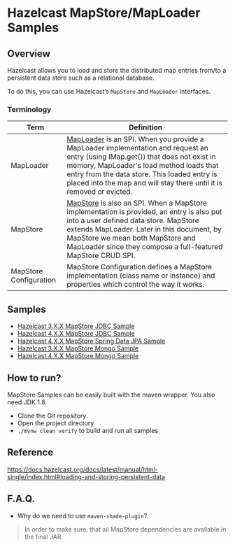 # Hazelcast MapStore/MapLoader Samples

## Overview

Hazelcast allows you to load and store the distributed map entries from/to a persistent data store such as a
relational database.

To do this, you can use Hazelcast’s `MapStore` and `MapLoader` interfaces.

### Terminology

| Term  | Definition |
| ------------- | ------------- |
| MapLoader | [MapLoader](https://github.com/hazelcast/hazelcast/blob/master/hazelcast/src/main/java/com/hazelcast/map/MapLoader.java) is an SPI. When you provide a MapLoader implementation and request an entry (using IMap.get()) that does not exist in memory, MapLoader's load method loads that entry from the data store. This loaded entry is placed into the map and will stay there until it is removed or evicted.  |
| MapStore  | [MapStore](https://github.com/hazelcast/hazelcast/blob/master/hazelcast/src/main/java/com/hazelcast/map/MapStore.java)  is also an SPI. When a MapStore implementation is provided, an entry is also put into a user defined data store. MapStore extends MapLoader. Later in this document, by MapStore we mean both MapStore and MapLoader since they compose a full-featured MapStore CRUD SPI.  |
| MapStore Configuration  | MapStore Configuration defines a MapStore implementation (class name or instance) and properties which control the way it works.  |

## Samples

- [Hazelcast 3.X.X MapStore JDBC Sample](mapstore-sample-hazelcast3-jdbc/README.md)
- [Hazelcast 4.X.X MapStore JDBC Sample](mapstore-sample-hazelcast4-jdbc/README.md)
- [Hazelcast 4.X.X MapStore Spring Data JPA Sample](mapstore-sample-hazelcast4-spring-data-jpa/README.md)
- [Hazelcast 3.X.X MapStore Mongo Sample](mapstore-sample-hazelcast3-mongodb/README.md)
- [Hazelcast 4.X.X MapStore Mongo Sample](mapstore-sample-hazelcast4-mongodb/README.md)

## How to run?

MapStore Samples can be easily built with the maven wrapper. You also need JDK 1.8.

- Clone the Git repository.
- Open the project directory
- `./mvnw clean verify` to build and run all samples

## Reference

https://docs.hazelcast.org/docs/latest/manual/html-single/index.html#loading-and-storing-persistent-data

## F.A.Q.

- Why do we need to use `maven-shade-plugin`?

> In order to make sure, that all MapStore dependencies are available in the final JAR. 
